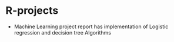 # R-projects

- Machine Learning project report has implementation of Logistic regression and decision tree Algorithms
